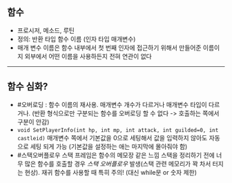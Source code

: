 ## 함수
- 프로시저, 메소드, 루틴
- 정의: 반환 타입 함수 이름 (인자 타입 매개변수)
- 매개 변수 이름은 함수 내부에서 첫 번째 인자에 접근하기 위해서 만들어준 이름이지 외부에서 어떤 이름을 사용하든지 전혀 연관이 없다

***

## 함수 심화?
- #오버로딩 : 함수 이름의 재사용. 매개변수 개수가 다르거나 매개변수 타입이 다르거나.
	(반환 형식으로만 구분되는 함수를 오버로딩 할 수 없다 -> 호출하는 쪽에서 구분이 안감)
- `void SetPlayerInfo(int hp, int mp, int attack, int guilded=0, int castleid)` 매개변수 쪽에서 기본값을 0으로 세팅해서 값을 입력하지 않아도 자동으로 세팅 되게 가능 (기본값을 설정하는 애는 마지막에 몰아줘야 함)
- #스택오버플로우 스택 프레임은 함수의 메모장 같은 느낌
	스택을 정리하기 전에 너무 많은 함수를 호출할 경우 _스택 오버플로우_ 발생(스택 관련 메모리가 꽉 차서 터지는 현상). 
	재귀 함수를 사용할 때 특히 주의! (대신 while문 or 숫자 제한)
